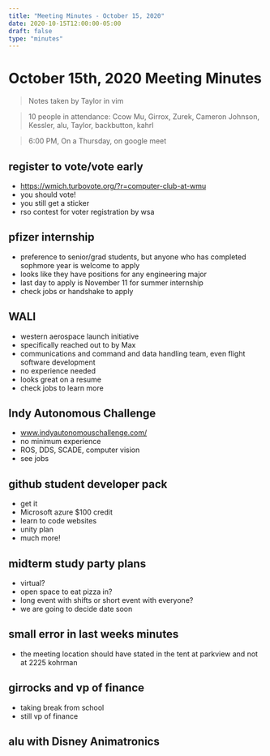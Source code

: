 ```yaml
---
title: "Meeting Minutes - October 15, 2020"
date: 2020-10-15T12:00:00-05:00
draft: false
type: "minutes"
---
```


# October 15th, 2020 Meeting Minutes
> Notes taken by Taylor in vim

> 10 people in attendance: Ccow Mu, Girrox, Zurek, Cameron Johnson, Kessler, alu, Taylor, backbutton, kahrl

> 6:00 PM, On a Thursday, on google meet

## register to vote/vote early
* https://wmich.turbovote.org/?r=computer-club-at-wmu
* you should vote!
* you still get a sticker
* rso contest for voter registration by wsa

## pfizer internship
* preference to senior/grad students, but anyone who has completed sophmore year is welcome to apply
* looks like they have positions for any engineering major
* last day to apply is November 11 for summer internship
* check jobs or handshake to apply

## WALI
* western aerospace launch initiative
* specifically reached out to by Max
* communications and command and data handling team, even flight software development
* no experience needed
* looks great on a resume
* check jobs to learn more

## Indy Autonomous Challenge
* www.indyautonomouschallenge.com/
* no minimum experience
* ROS, DDS, SCADE, computer vision
* see jobs

## github student developer pack
* get it
* Microsoft azure  $100 credit
* learn to code websites
* unity plan
* much more!

## midterm study party plans
* virtual?
* open space to eat pizza in?
* long event with shifts or short event with everyone?
* we are going to decide date soon

## small error in last weeks minutes
* the meeting location should have stated in the tent at parkview and not at 2225 kohrman

## girrocks and vp of finance
* taking break from school
* still vp of finance

## alu with Disney Animatronics


